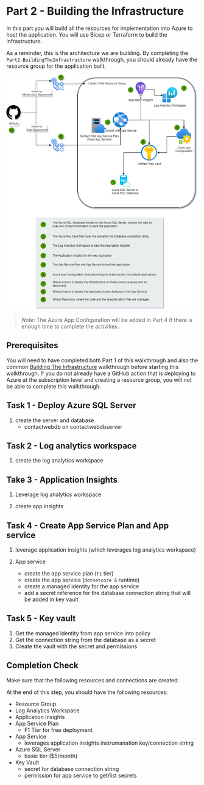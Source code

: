 # Part 2 - Building the Infrastructure

In this part you will build all the resources for implementation into Azure to host the application.  You will use Bicep or Terraform to build the infrastructure.

As a reminder, this is the architecture we are building.  By completing the `Part2-BuildingTheInfrastructure` walkthrough, you should already have the resource group for the application built.

!["Overall Architecture"](images/ContactWeb.drawio.png)

>*Note*: The Azure App Configuration will be added in Part 4 if there is enough time to complete the activities.

## Prerequisites

You will need to have completed both Part 1 of this walkthrough and also the common [Building The Infrastructure](Part2-BuildingTheInfrastructure.md) walkthrough before starting this walkthrough.  If you do not already have a GitHub action that is deploying to Azure at the subscription level and creating a resource group, you will not be able to complete this walkthrough.

## Task 1 - Deploy Azure SQL Server

1. create the server and database
    - contactwebdb on contactwebdbserver

## Task 2 - Log analytics workspace

1. create the log analytics workspace

## Take 3 - Application Insights

1. Leverage log analytics workspace

1. create app insights

## Task 4 - Create App Service Plan and App service

1. leverage application insights (which leverages log analytics workspace)

1. App service
    - create the app service plan (`F1` tier)
    - create the app service (`dotnetcore 6` runtime)
    - create a managed identity for the app service
    - add a secret reference for the database connection string that will be added in key vault

## Task 5 - Key vault

1. Get the managed identity from app service into policy
1. Get the connection string from the database as a secret
1. Create the vault with the secret and permissions

## Completion Check

Make sure that the following resources and connections are created:

At the end of this step, you should have the following resources:
- Resource Group
- Log Analytics Workspace
- Application Insights
- App Service Plan
    - F1 Tier for free deployment
- App Service
    - leverages application insights instrumanation key/connection string
- Azure SQL Server
    - basic tier ($5/month)
- Key Vault
    - secret for database connection string
    - permission for app service to get/list secrets






